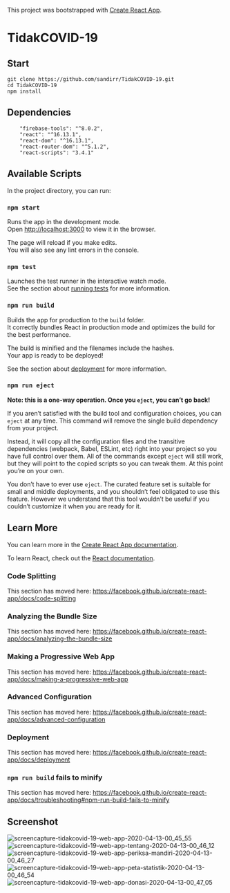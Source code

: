 This project was bootstrapped with [Create React App](https://github.com/facebook/create-react-app).

# TidakCOVID-19

## Start

```
git clone https://github.com/sandirr/TidakCOVID-19.git
cd TidakCOVID-19
npm install
```

## Dependencies

```
    "firebase-tools": "^8.0.2",
    "react": "^16.13.1",
    "react-dom": "^16.13.1",
    "react-router-dom": "^5.1.2",
    "react-scripts": "3.4.1"
```

## Available Scripts

In the project directory, you can run:

### `npm start`

Runs the app in the development mode.<br />
Open [http://localhost:3000](http://localhost:3000) to view it in the browser.

The page will reload if you make edits.<br />
You will also see any lint errors in the console.

### `npm test`

Launches the test runner in the interactive watch mode.<br />
See the section about [running tests](https://facebook.github.io/create-react-app/docs/running-tests) for more information.

### `npm run build`

Builds the app for production to the `build` folder.<br />
It correctly bundles React in production mode and optimizes the build for the best performance.

The build is minified and the filenames include the hashes.<br />
Your app is ready to be deployed!

See the section about [deployment](https://facebook.github.io/create-react-app/docs/deployment) for more information.

### `npm run eject`

**Note: this is a one-way operation. Once you `eject`, you can’t go back!**

If you aren’t satisfied with the build tool and configuration choices, you can `eject` at any time. This command will remove the single build dependency from your project.

Instead, it will copy all the configuration files and the transitive dependencies (webpack, Babel, ESLint, etc) right into your project so you have full control over them. All of the commands except `eject` will still work, but they will point to the copied scripts so you can tweak them. At this point you’re on your own.

You don’t have to ever use `eject`. The curated feature set is suitable for small and middle deployments, and you shouldn’t feel obligated to use this feature. However we understand that this tool wouldn’t be useful if you couldn’t customize it when you are ready for it.

## Learn More

You can learn more in the [Create React App documentation](https://facebook.github.io/create-react-app/docs/getting-started).

To learn React, check out the [React documentation](https://reactjs.org/).

### Code Splitting

This section has moved here: https://facebook.github.io/create-react-app/docs/code-splitting

### Analyzing the Bundle Size

This section has moved here: https://facebook.github.io/create-react-app/docs/analyzing-the-bundle-size

### Making a Progressive Web App

This section has moved here: https://facebook.github.io/create-react-app/docs/making-a-progressive-web-app

### Advanced Configuration

This section has moved here: https://facebook.github.io/create-react-app/docs/advanced-configuration

### Deployment

This section has moved here: https://facebook.github.io/create-react-app/docs/deployment

### `npm run build` fails to minify

This section has moved here: https://facebook.github.io/create-react-app/docs/troubleshooting#npm-run-build-fails-to-minify

## Screenshot

![screencapture-tidakcovid-19-web-app-2020-04-13-00_45_55](https://user-images.githubusercontent.com/50796200/79075966-6aa75c80-7d20-11ea-9453-af065b11b989.png)
<br/>
![screencapture-tidakcovid-19-web-app-tentang-2020-04-13-00_46_12](https://user-images.githubusercontent.com/50796200/79075967-6c712000-7d20-11ea-85be-9b95d023ab83.png)
<br/>
![screencapture-tidakcovid-19-web-app-periksa-mandiri-2020-04-13-00_46_27](https://user-images.githubusercontent.com/50796200/79075968-6da24d00-7d20-11ea-9513-07a0b63f3cb4.png)
<br/>
![screencapture-tidakcovid-19-web-app-peta-statistik-2020-04-13-00_46_54](https://user-images.githubusercontent.com/50796200/79075969-6e3ae380-7d20-11ea-97ee-ab15291ea959.png)
![screencapture-tidakcovid-19-web-app-donasi-2020-04-13-00_47_05](https://user-images.githubusercontent.com/50796200/79075970-7004a700-7d20-11ea-8e1f-8d3cbaea4774.png)
